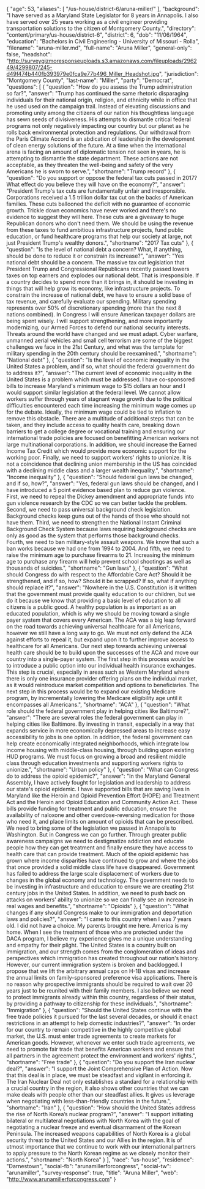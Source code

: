 {
  "age": 53,
  "aliases": [
    "/us-house/district-6/aruna-miller/"
  ],
  "background": "I have served as a Maryland State Legislator for 8 years in Annapolis. I also have served over 25 years working as a civil engineer providing transportation solutions to the citizen of Montgomery County.",
  "directory": "content/primary/us-house/district-6",
  "district": 6,
  "dob": "11/06/1964",
  "education": "Bachelors in Civil Engineering - University of Missouri - Rolla",
  "filename": "aruna-miller.md",
  "full-name": "Aruna Miller",
  "general-only": false,
  "headshot": "http://surveygizmoresponseuploads.s3.amazonaws.com/fileuploads/296249/4299807/245-d49f474b440fb393979e0fca9e77b496_Miller_Headshot.jpg",
  "jurisdiction": "Montgomery County",
  "last-name": "Miller",
  "party": "Democrat",
  "questions": [
    {
      "question": "How do you assess the Trump administration so far?",
      "answer": "Trump has continued the same rhetoric disparaging individuals for their national origin, religion, and ethnicity while in office that he used used on the campaign trail. Instead of elevating discussions and promoting unity among the citizens of our nation his thoughtless language has sewn seeds of divisiveness. His attempts to dismantle critical federal programs not only negatively impacting our country but our planet as he rolls back environmental protection and regulations. Our withdrawal from the Paris Climate Accord is an abdication of leadership in the development of clean energy solutions of the future. At a time when the international arena is facing an amount of diplomatic tension not seen in years, he is attempting to dismantle the state department. These actions are not acceptable, as they threaten the well-being and safety of the very Americans he is sworn to serve.",
      "shortname": "Trump record"
    },
    {
      "question": "Do you support or oppose the federal tax cuts passed in 2017? What effect do you believe they will have on the economy?",
      "answer": "President Trump's tax cuts are fundamentally unfair and irresponsible. Corporations received a 1.5 trillion dollar tax cut on the backs of American families. These cuts ballooned the deficit with no guarantee of economic growth. Trickle down economics have never worked and there's no evidence to suggest they will here. These cuts are a giveaway to huge Republican donors who don't need them. We should be using the revenue from these taxes to fund ambitious infrastructure projects, fund public education, or fund healthcare programs that help our society at large, not just President Trump's wealthy donors.",
      "shortname": "2017 Tax cuts"
    },
    {
      "question": "Is the level of national debt a concern? What, if anything, should be done to reduce it or constrain its increase?",
      "answer": "Yes national debt should be a concern. The massive tax cut legislation that President Trump and Congressional Republicans recently passed lowers taxes on top earners and explodes our national debt. That is irresponsible. If a country decides to spend more than it brings in, it should be investing in things that will help grow its economy, like infrastructure projects. To constrain the increase of national debt, we have to ensure a solid base of tax revenue, and carefully evaluate our spending. Military spending represents over 50% of discretionary spending (more than the next 8 nations combined). In Congress I will ensure American taxpayer dollars are being spent wisely. I will support strengthening, and more importantly modernizing, our Armed Forces to defend our national security interests. Threats around the world have changed and we must adapt. Cyber warfare, unmanned aerial vehicles and small cell terrorism are some of the biggest challenges we face in the 21st Century, and what was the template for military spending in the 20th century should be reexamined.",
      "shortname": "National debt"
    },
    {
      "question": "Is the level of economic inequality in the United States a problem, and if so, what should the federal government do to address it?",
      "answer": "The current level of economic inequality in the United States is a problem which must be addressed. I have co-sponsored bills to increase Maryland's minimum wage to $15 dollars an hour and I would support similar legislation at the federal level. We cannot allow workers suffer through years of stagnant wage growth due to the political difficulties encountered each time increasing the minimum wage comes up for the debate. Ideally, the minimum wage could be tied to inflation to remove this obstacle. There are a multitude of additional steps that can be taken, and they include access to quality health care, breaking down barriers to get a college degree or vocational training and ensuring our international trade policies are focused on benefitting American workers not large multinational corporations. In addition, we should increase the Earned Income Tax Credit which would provide more economic support for the working poor. Finally, we need to support workers' rights to unionize. It is not a coincidence that declining union membership in the US has coincided with a declining middle class and a larger wealth inequality.",
      "shortname": "Income inequality"
    },
    {
      "question": "Should federal gun laws be changed, and if so, how?",
      "answer": "Yes, federal gun laws should be changed, and I have introduced a 5 point evidence based plan to reduce gun violence. First, we need to repeal the Dickey amendment and appropriate funds into gun violence research by the CDC so we can better tackle the problem. Second, we need to pass universal background check legislation. Background checks keep guns out of the hands of those who should not have them. Third, we need to strengthen the National Instant Criminal Background Check System because laws requiring background checks are only as good as the system that performs those background checks. Fourth, we need to ban military-style assault weapons. We know that such a ban works because we had one from 1994 to 2004. And fifth, we need to raise the minimum age to purchase firearms to 21. Increasing the minimum age to purchase any firearm will help prevent school shootings as well as thousands of suicides.",
      "shortname": "Gun laws"
    },
    {
      "question": "What should Congress do with respect to the Affordable Care Act? Should it be strengthened, and if so, how? Should it be scrapped? If so, what if anything should replace it?",
      "answer": "Nowhere in the U.S. Constitution is it written that the government must provide quality education to our children, but we do it because we know that providing a basic level of education to all citizens is a public good. A healthy population is as important as an educated population, which is why we should be moving toward a single payer system that covers every American. The ACA was a big leap forward on the road towards achieving universal healthcare for all Americans, however we still have a long way to go. We must not only defend the ACA against efforts to repeal it, but expand upon it to further improve access to healthcare for all Americans. Our next step towards achieving universal health care should be to build upon the successes of the ACA and move our country into a single-payer system. The first step in this process would be to introduce a public option into our individual health insurance exchanges. This step is crucial, especially in areas such as Western Maryland where there is only one insurance provider offering plans on the individual market, as it would reintroduce market competition and options to beneficiaries. The next step in this process would be to expand our existing Medicare program, by incrementally lowering the Medicare eligibility age until it encompasses all Americans.",
      "shortname": "ACA"
    },
    {
      "question": "What role should the federal government play in helping cities like Baltimore?",
      "answer": "There are several roles the federal government can play in helping cities like Baltimore. By investing in transit, especially in a way that expands service in more economically depressed areas to increase easy accessibility to jobs is one option. In addition, the federal government can help create economically integrated neighborhoods, which integrate low income housing with middle-class housing, through building upon existing HUD programs. We must focus on growing a broad and resilient middle class through education investments and supporting workers rights to unionize.",
      "shortname": "Urban policy"
    },
    {
      "question": "What can Congress do to address the opioid epidemic?",
      "answer": "In the Maryland General Assembly, I have actively fought for legislation and leadership to address our state's opioid epidemic. I have supported bills that are saving lives in Maryland like the Heroin and Opioid Prevention Effort (HOPE) and Treatment Act and the Heroin and Opioid Education and Community Action Act. These bills provide funding for treatment and public education, ensure the availability of naloxone and other overdose-reversing medication for those who need it, and place limits on amount of opioids that can be prescribed. We need to bring some of the legislation we passed in Annapolis to Washington. But in Congress we can go further. Through greater public awareness campaigns we need to destigmatize addiction and educate people how they can get treatment and finally ensure they have access to health care that can provide treatment. Much of the opioid epidemic has grown where income disparities have continued to grow and where the jobs that once provided a solid middle class life have disappeared. Government has failed to address the large scale displacement of workers due to changes in the global economy and technology. The government needs to be investing in infrastructure and education to ensure we are creating 21st century jobs in the United States. In addition, we need to push back on attacks on workers' ability to unionize so we can finally see an increase in real wages and benefits.",
      "shortname": "Opioids"
    },
    {
      "question": "What changes if any should Congress make to our immigration and deportation laws and policies?",
      "answer": "I came to this country when I was 7 years old. I did not have a choice. My parents brought me here. America is my home. When I see the treatment of those who are protected under the DACA program, I believe my experience gives me a unique understanding and empathy for their plight. The United States is a country built on immigration, and our strength comes from the conglomeration of ideas and perspectives which immigration has created throughout our nation's history. However, our current immigration system is broken and backlogged. I propose that we lift the arbitrary annual caps on H-1B visas and increase the annual limits on family-sponsored preference visa applications. There is no reason why prospective immigrants should be required to wait over 20 years just to be reunited with their family members. I also believe we need to protect immigrants already within this country, regardless of their status, by providing a pathway to citizenship for these individuals.",
      "shortname": "Immigration"
    },
    {
      "question": "Should the United States continue with the free trade policies it pursued for the last several decades, or should it enact restrictions in an attempt to help domestic industries?",
      "answer": "In order for our country to remain competitive in the highly competitive global market, the U.S. must enter trade agreements to create markets for American goods. However, whenever we enter such trade agreements, we need to promote fair trade that benefits American workers and ensure that all partners in the agreement protect the environment and workers' rights.",
      "shortname": "Free trade"
    },
    {
      "question": "Do you support the Iran nuclear deal?",
      "answer": "I support the Joint Comprehensive Plan of Action. Now that this deal is in place, we must be steadfast and vigilant in enforcing it. The Iran Nuclear Deal not only establishes a standard for a relationship with a crucial country in the region, it also shows other countries that we can make deals with people other than our steadfast allies. It gives us leverage when negotiating with less-than-friendly countries in the future.",
      "shortname": "Iran"
    },
    {
      "question": "How should the United States address the rise of North Korea’s nuclear program?",
      "answer": "I support initiating bilateral or multilateral negotiations with North Korea with the goal of negotiating a nuclear freeze and eventual disarmament of the Korean Peninsula. The increased weapons capabilities of North Korea is a global security threat to the United States and our Allies in the region. It is of utmost importance that we continue to work with our international partners to apply pressure to the North Korean regime as we closely monitor their actions.",
      "shortname": "North Korea"
    }
  ],
  "race": "us-house",
  "residence": "Darnestown",
  "social-fb": "arunamillerforcongress",
  "social-tw": "arunamiller",
  "survey-response": true,
  "title": "Aruna Miller",
  "web": "http://www.arunamillerforcongress.com"
}
